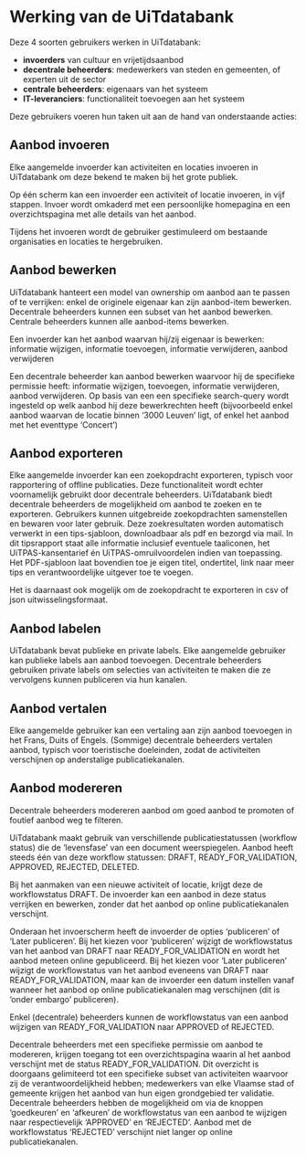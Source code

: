 ---
---

# Werking van de UiTdatabank

Deze 4 soorten gebruikers werken in UiTdatabank:

* **invoerders** van cultuur en vrijetijdsaanbod
* **decentrale beheerders**: medewerkers van steden en gemeenten, of experten uit de sector
* **centrale beheerders**: eigenaars van het systeem
* **IT-leveranciers**: functionaliteit toevoegen aan het systeem

Deze gebruikers voeren hun taken uit aan de hand van onderstaande acties:

## Aanbod invoeren
Elke aangemelde invoerder kan activiteiten en locaties invoeren in UiTdatabank om deze bekend te maken bij het grote publiek.

Op één scherm kan een invoerder een activiteit of locatie invoeren, in vijf stappen. Invoer wordt omkaderd met een persoonlijke homepagina en een overzichtspagina met alle details van het aanbod.

Tijdens het invoeren wordt de gebruiker gestimuleerd om bestaande organisaties en locaties te hergebruiken.


## Aanbod bewerken
UiTdatabank hanteert een model van ownership om aanbod aan te passen of te verrijken: enkel de originele eigenaar kan zijn aanbod-item bewerken. Decentrale beheerders kunnen een subset van het aanbod bewerken. Centrale beheerders kunnen alle aanbod-items bewerken.

Een invoerder kan het aanbod waarvan hij/zij eigenaar is bewerken: informatie wijzigen, informatie toevoegen, informatie verwijderen, aanbod verwijderen

Een decentrale beheerder kan aanbod bewerken waarvoor hij de specifieke permissie heeft: informatie wijzigen, toevoegen, informatie verwijderen, aanbod verwijderen. Op basis van een een specifieke search-query wordt ingesteld op welk aanbod hij deze bewerkrechten heeft (bijvoorbeeld enkel aanbod waarvan de locatie binnen ‘3000 Leuven’ ligt, of enkel het aanbod met het eventtype ‘Concert’)

## Aanbod exporteren
Elke aangemelde invoerder kan een zoekopdracht exporteren, typisch voor rapportering of offline publicaties. Deze functionaliteit wordt echter voornamelijk gebruikt door decentrale beheerders.
UiTdatabank biedt decentrale beheerders de mogelijkheid om aanbod te zoeken en te exporteren. Gebruikers kunnen uitgebreide zoekopdrachten samenstellen en bewaren voor later gebruik. Deze zoekresultaten worden automatisch verwerkt in een tips-sjabloon, downloadbaar als pdf en bezorgd via mail. In dit tipsrapport staat alle informatie inclusief eventuele taaliconen, het UiTPAS-kansentarief én UiTPAS-omruilvoordelen indien van toepassing. Het PDF-sjabloon laat bovendien toe je eigen titel, ondertitel, link naar meer tips en verantwoordelijke uitgever toe te voegen.

Het is daarnaast ook mogelijk om de zoekopdracht te exporteren in csv of json uitwisselingsformaat.


## Aanbod labelen
UiTdatabank bevat publieke en private labels. Elke aangemelde gebruiker kan publieke labels aan aanbod toevoegen. Decentrale beheerders gebruiken private labels om selecties van activiteiten te maken die ze vervolgens kunnen publiceren via hun kanalen.

## Aanbod vertalen
Elke aangemelde gebruiker kan een vertaling aan zijn aanbod toevoegen in het Frans, Duits of Engels. (Sommige) decentrale beheerders vertalen aanbod, typisch voor toeristische doeleinden, zodat de activiteiten verschijnen op anderstalige publicatiekanalen.

## Aanbod modereren
Decentrale beheerders modereren aanbod om goed aanbod te promoten of foutief aanbod weg te filteren.

UiTdatabank maakt gebruik van verschillende publicatiestatussen (workflow status) die de ‘levensfase’ van een document weerspiegelen. Aanbod heeft steeds één van deze workflow statussen: DRAFT, READY_FOR_VALIDATION, APPROVED, REJECTED, DELETED.

Bij het aanmaken van een nieuwe activiteit of locatie, krijgt deze de workflowstatus DRAFT. De invoerder kan een aanbod in deze status verrijken en bewerken, zonder dat het aanbod op online publicatiekanalen verschijnt.

Onderaan het invoerscherm heeft de invoerder de opties ‘publiceren’ of ‘Later publiceren’. Bij het kiezen voor ‘publiceren’ wijzigt de workflowstatus van het aanbod van DRAFT naar READY_FOR_VALIDATION en wordt het aanbod meteen online gepubliceerd. Bij het kiezen voor ‘Later publiceren’ wijzigt de workflowstatus van het aanbod eveneens van DRAFT naar READY_FOR_VALIDATION, maar kan de invoerder een datum instellen vanaf wanneer het aanbod op online publicatiekanalen mag verschijnen (dit is ‘onder embargo’ publiceren).

Enkel (decentrale) beheerders kunnen de workflowstatus van een aanbod wijzigen van READY_FOR_VALIDATION naar APPROVED of REJECTED.

Decentrale beheerders met een specifieke permissie om aanbod te modereren, krijgen toegang tot een overzichtspagina waarin al het aanbod verschijnt met de status READY_FOR_VALIDATION. Dit overzicht is doorgaans gelimiteerd tot een specifieke subset van activiteiten waarvoor zij de verantwoordelijkheid hebben; medewerkers van elke Vlaamse stad of gemeente krijgen het aanbod van hun eigen grondgebied ter validatie. Decentrale beheerders hebben de mogelijkheid om via de knoppen ‘goedkeuren’ en ‘afkeuren’ de workflowstatus van een aanbod te wijzigen naar respectievelijk ‘APPROVED’ en ‘REJECTED’. Aanbod met de workflowstatus ‘REJECTED’ verschijnt niet langer op online publicatiekanalen.
